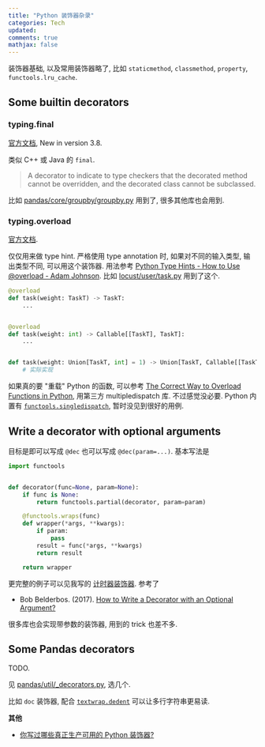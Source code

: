 ```yaml
---
title: "Python 装饰器杂录"
categories: Tech
updated:
comments: true
mathjax: false
---
```


装饰器基础, 以及常用装饰器略了, 比如 `staticmethod`, `classmethod`, `property`, `functools.lru_cache`.

<!-- more -->

## Some builtin decorators

### typing.final

[官方文档](https://docs.python.org/3/library/typing.html#typing.final), New in version 3.8.

类似 C++ 或 Java 的 `final`.

> A decorator to indicate to type checkers that the decorated method cannot be overridden, and the decorated class cannot be subclassed.

比如 [pandas/core/groupby/groupby.py](https://github.com/pandas-dev/pandas/blob/main/pandas/core/groupby/groupby.py) 用到了, 很多其他库也会用到.

### typing.overload

[官方文档](https://docs.python.org/3/library/typing.html#typing.overload).

仅仅用来做 type hint. 严格使用 type annotation 时, 如果对不同的输入类型, 输出类型不同, 可以用这个装饰器. 用法参考 [Python Type Hints - How to Use @overload - Adam Johnson](https://adamj.eu/tech/2021/05/29/python-type-hints-how-to-use-overload/). 比如 [locust/user/task.py](https://github.com/locustio/locust/blob/master/locust/user/task.py#L44-L54) 用到了这个.

```python
@overload
def task(weight: TaskT) -> TaskT:
    ...


@overload
def task(weight: int) -> Callable[[TaskT], TaskT]:
    ...


def task(weight: Union[TaskT, int] = 1) -> Union[TaskT, Callable[[TaskT], TaskT]]:
    # 实际实现
```

如果真的要 "重载" Python 的函数, 可以参考 [The Correct Way to Overload Functions in Python](https://martinheinz.dev/blog/50), 用第三方 multipledispatch 库. 不过感觉没必要. Python 内置有 [`functools.singledispatch`](https://docs.python.org/3/library/functools.html#functools.singledispatch), 暂时没见到很好的用例.

## Write a decorator with optional arguments

目标是即可以写成 `@dec` 也可以写成 `@dec(param=...)`. 基本写法是

```python
import functools


def decorator(func=None, param=None):
    if func is None:
        return functools.partial(decorator, param=param)

    @functools.wraps(func)
    def wrapper(*args, **kwargs):
        if param:
            pass
        result = func(*args, **kwargs)
        return result

    return wrapper
```

更完整的例子可以见我写的 [计时器装饰器](https://gist.github.com/Shiina18/fc61009bcc10b0b6d760352dfb4175e5). 参考了 

- Bob Belderbos. (2017). [How to Write a Decorator with an Optional Argument?](https://pybit.es/articles/decorator-optional-argument/)

很多库也会实现带参数的装饰器, 用到的 trick 也差不多.

## Some Pandas decorators

TODO.

见 [pandas/util/_decorators.py](https://github.com/pandas-dev/pandas/blob/main/pandas/util/_decorators.py), 选几个.

比如 `doc` 装饰器, 配合 [`textwrap.dedent`](https://docs.python.org/3/library/textwrap.html#textwrap.dedent) 可以让多行字符串更易读.

**其他**

- [你写过哪些真正生产可用的 Python 装饰器?](https://www.zhihu.com/question/350078061)